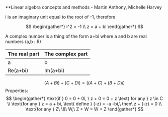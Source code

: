 **Linear algebra concepts and methods - Martin Anthony, Michelle Harvey

i is an imaginary unit equal to the root of -1, therefore

$$
\begin{gather*}
i^2 = -1 \\ 
z = a + bi
\end{gather*}
$$

A complex number is a thing of the form a+bi where a and b are real numbers (a,b : R)


| The real part | The complex part |
| ------------- | ---------------- |
| a             | b                |
| Re(a+bi)      | Im(a+bi)         |
$$
(A + Bi) + (C + Di) = ( (A + C) + (B + D)i)
$$
Properties:
$$
\begin{gather*}
\text{if } 0 = 0 + 0i, \ z + 0 = 0 + z \text{ for any } z \in C \\
\text{for any } z = a + bi, \text{ define } (-z) = -a -bi,\ then\ z + (-z) = 0 \\
\text{for any } Z\ \&\  W,\ Z + W = W + Z
\end{gather*}
$$

